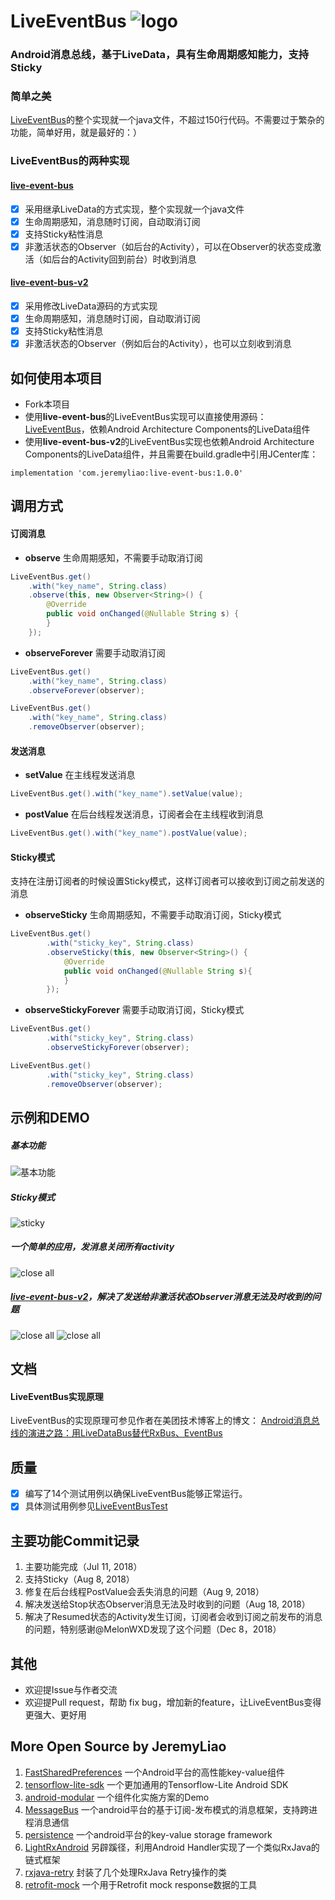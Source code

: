 # LiveEventBus  ![logo](/images/logo.svg)
### Android消息总线，基于LiveData，具有生命周期感知能力，支持Sticky

### 简单之美
[LiveEventBus](/live-event-bus/liveeventbus/src/main/java/com/jeremyliao/liveeventbus/LiveEventBus.java)的整个实现就一个java文件，不超过150行代码。不需要过于繁杂的功能，简单好用，就是最好的：）

### LiveEventBus的两种实现
#### [live-event-bus](/live-event-bus)
- [x] 采用继承LiveData的方式实现，整个实现就一个java文件
- [x] 生命周期感知，消息随时订阅，自动取消订阅
- [x] 支持Sticky粘性消息
- [x] 非激活状态的Observer（如后台的Activity），可以在Observer的状态变成激活（如后台的Activity回到前台）时收到消息
#### [live-event-bus-v2](/live-event-bus-v2)
- [x] 采用修改LiveData源码的方式实现
- [x] 生命周期感知，消息随时订阅，自动取消订阅
- [x] 支持Sticky粘性消息
- [x] 非激活状态的Observer（例如后台的Activity），也可以立刻收到消息

## 如何使用本项目

- Fork本项目
- 使用**live-event-bus**的LiveEventBus实现可以直接使用源码：[LiveEventBus](/live-event-bus/liveeventbus/src/main/java/com/jeremyliao/liveeventbus/LiveEventBus.java)，依赖Android Architecture Components的LiveData组件
- 使用**live-event-bus-v2**的LiveEventBus实现也依赖Android Architecture Components的LiveData组件，并且需要在build.gradle中引用JCenter库：

```
implementation 'com.jeremyliao:live-event-bus:1.0.0'
```

## 调用方式
#### 订阅消息
- **observe**
生命周期感知，不需要手动取消订阅

```java
LiveEventBus.get()
	.with("key_name", String.class)
	.observe(this, new Observer<String>() {
	    @Override
	    public void onChanged(@Nullable String s) {
	    }
	});
```
- **observeForever**
需要手动取消订阅

```java
LiveEventBus.get()
	.with("key_name", String.class)
	.observeForever(observer);
```

```java
LiveEventBus.get()
	.with("key_name", String.class)
	.removeObserver(observer);
```

#### 发送消息
- **setValue**
在主线程发送消息
```java
LiveEventBus.get().with("key_name").setValue(value);
```
- **postValue**
在后台线程发送消息，订阅者会在主线程收到消息
```java
LiveEventBus.get().with("key_name").postValue(value);
```
#### Sticky模式
支持在注册订阅者的时候设置Sticky模式，这样订阅者可以接收到订阅之前发送的消息

- **observeSticky**
生命周期感知，不需要手动取消订阅，Sticky模式

```java
LiveEventBus.get()
        .with("sticky_key", String.class)
        .observeSticky(this, new Observer<String>() {
            @Override
            public void onChanged(@Nullable String s){
            }
        });
```
- **observeStickyForever**
需要手动取消订阅，Sticky模式

```java
LiveEventBus.get()
        .with("sticky_key", String.class)
        .observeStickyForever(observer);
```

```java
LiveEventBus.get()
        .with("sticky_key", String.class)
        .removeObserver(observer);
```

## 示例和DEMO
##### 基本功能
![基本功能](/images/img1.gif)

##### Sticky模式
![sticky](/images/img2.gif)

##### 一个简单的应用，发消息关闭所有activity
![close all](/images/img3.gif)

##### [**live-event-bus-v2**](/live-event-bus-v2)，解决了发送给非激活状态Observer消息无法及时收到的问题
![close all](/images/img4.gif)
![close all](/images/img5.gif)

## 文档
#### LiveEventBus实现原理
LiveEventBus的实现原理可参见作者在美团技术博客上的博文：
[Android消息总线的演进之路：用LiveDataBus替代RxBus、EventBus](https://tech.meituan.com/Android_LiveDataBus.html)

## 质量
- [x] 编写了14个测试用例以确保LiveEventBus能够正常运行。
- [x] 具体测试用例参见[LiveEventBusTest](/live-event-bus/liveeventbus/src/androidTest/java/com/jeremyliao/liveeventbus/LiveEventBusTest.java)

## 主要功能Commit记录
1. 主要功能完成（Jul 11, 2018）
2. 支持Sticky（Aug 8, 2018）
3. 修复在后台线程PostValue会丢失消息的问题（Aug 9, 2018）
4. 解决发送给Stop状态Observer消息无法及时收到的问题（Aug 18, 2018）
5. 解决了Resumed状态的Activity发生订阅，订阅者会收到订阅之前发布的消息的问题，特别感谢@MelonWXD发现了这个问题（Dec 8，2018）

## 其他
- 欢迎提Issue与作者交流
- 欢迎提Pull request，帮助 fix bug，增加新的feature，让LiveEventBus变得更强大、更好用

## More Open Source by JeremyLiao

1. [FastSharedPreferences](https://github.com/JeremyLiao/FastSharedPreferences) 一个Android平台的高性能key-value组件
2. [tensorflow-lite-sdk](https://github.com/JeremyLiao/tensorflow-lite-sdk) 一个更加通用的Tensorflow-Lite Android SDK
3. [android-modular](https://github.com/JeremyLiao/android-modular) 一个组件化实施方案的Demo
4. [MessageBus](https://github.com/JeremyLiao/MessageBus) 一个android平台的基于订阅-发布模式的消息框架，支持跨进程消息通信
5. [persistence](https://github.com/JeremyLiao/persistence) 一个android平台的key-value storage framework
6. [LightRxAndroid](https://github.com/JeremyLiao/LightRxAndroid) 另辟蹊径，利用Android Handler实现了一个类似RxJava的链式框架
7. [rxjava-retry](https://github.com/JeremyLiao/rxjava-retry) 封装了几个处理RxJava Retry操作的类
8. [retrofit-mock](https://github.com/JeremyLiao/retrofit-mock) 一个用于Retrofit mock response数据的工具
